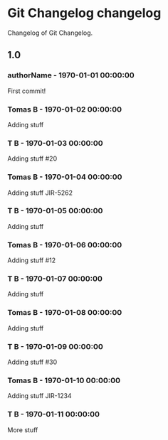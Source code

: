 # Git Changelog changelog

Changelog of Git Changelog.

## 1.0
### authorName - 1970-01-01 00:00:00
First commit!

### Tomas B - 1970-01-02 00:00:00
Adding stuff

### T B - 1970-01-03 00:00:00
Adding stuff #20

### Tomas B - 1970-01-04 00:00:00
Adding stuff 
  JIR-5262

### T B - 1970-01-05 00:00:00
Adding stuff

### Tomas B - 1970-01-06 00:00:00
Adding stuff #12

### T B - 1970-01-07 00:00:00
Adding stuff

### Tomas B - 1970-01-08 00:00:00
Adding stuff

### T B - 1970-01-09 00:00:00
Adding stuff
 #30

### Tomas B - 1970-01-10 00:00:00
Adding stuff JIR-1234

### T B - 1970-01-11 00:00:00
More stuff